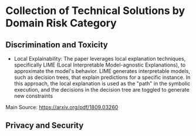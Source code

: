 # Collection of Technical Solutions by Domain Risk Category

## Discrimination and Toxicity

- Local Explainability: The paper leverages local explanation techniques, specifically LIME (Local Interpretable Model-agnostic Explanations), to approximate the model's behavior. LIME generates interpretable models, such as decision trees, that explain predictions for a specific instance. In this approach, the local explanation is used as the "path" in the symbolic execution, and the decisions in the decision tree are toggled to generate new constraints

Main Source: https://arxiv.org/pdf/1809.03260

## Privacy and Security
